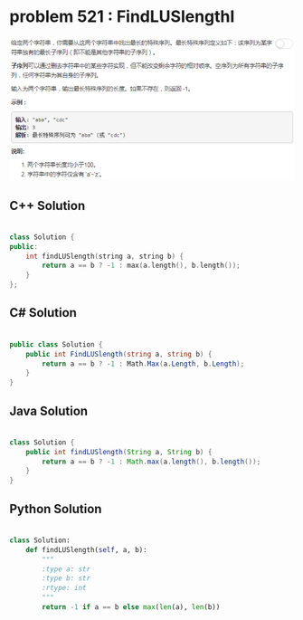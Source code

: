 
# problem 521 : FindLUSlengthI

<img src="https://github.com/Peefy/PeefyLeetCode/blob/master/doc/501-600/521.FindLUSlengthI/problem.png"/>

## C++ Solution

```c++

class Solution {
public:
    int findLUSlength(string a, string b) {
        return a == b ? -1 : max(a.length(), b.length());
    }
};

```

## C# Solution

```csharp

public class Solution {
    public int FindLUSlength(string a, string b) {
        return a == b ? -1 : Math.Max(a.Length, b.Length);
    }
}

```

## Java Solution

```java

class Solution {
    public int findLUSlength(String a, String b) {
        return a == b ? -1 : Math.max(a.length(), b.length());
    }
}


```

## Python Solution

```python

class Solution:
    def findLUSlength(self, a, b):
        """
        :type a: str
        :type b: str
        :rtype: int
        """
        return -1 if a == b else max(len(a), len(b))

```





